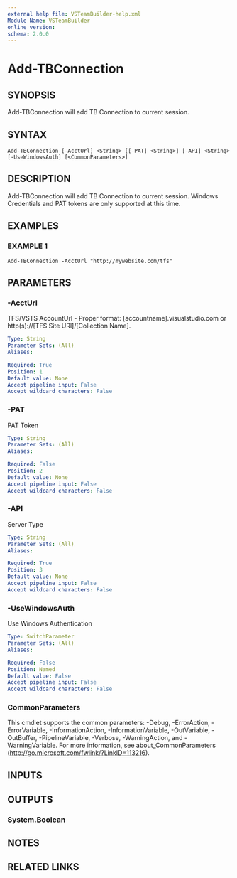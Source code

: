 ```yaml
---
external help file: VSTeamBuilder-help.xml
Module Name: VSTeamBuilder
online version:
schema: 2.0.0
---
```


# Add-TBConnection

## SYNOPSIS
Add-TBConnection will add TB Connection to current session.

## SYNTAX

```
Add-TBConnection [-AcctUrl] <String> [[-PAT] <String>] [-API] <String> [-UseWindowsAuth] [<CommonParameters>]
```

## DESCRIPTION
Add-TBConnection will add TB Connection to current session. 
Windows Credentials and PAT tokens are only supported
at this time.

## EXAMPLES

### EXAMPLE 1
```
Add-TBConnection -AcctUrl "http://mywebsite.com/tfs"
```

## PARAMETERS

### -AcctUrl
TFS/VSTS AccountUrl - Proper format: \[accountname\].visualstudio.com or http(s)://\[TFS Site URl\]/\[Collection Name\].

```yaml
Type: String
Parameter Sets: (All)
Aliases:

Required: True
Position: 1
Default value: None
Accept pipeline input: False
Accept wildcard characters: False
```

### -PAT
PAT Token

```yaml
Type: String
Parameter Sets: (All)
Aliases:

Required: False
Position: 2
Default value: None
Accept pipeline input: False
Accept wildcard characters: False
```

### -API
Server Type

```yaml
Type: String
Parameter Sets: (All)
Aliases:

Required: True
Position: 3
Default value: None
Accept pipeline input: False
Accept wildcard characters: False
```

### -UseWindowsAuth
Use Windows Authentication

```yaml
Type: SwitchParameter
Parameter Sets: (All)
Aliases:

Required: False
Position: Named
Default value: False
Accept pipeline input: False
Accept wildcard characters: False
```

### CommonParameters
This cmdlet supports the common parameters: -Debug, -ErrorAction, -ErrorVariable, -InformationAction, -InformationVariable, -OutVariable, -OutBuffer, -PipelineVariable, -Verbose, -WarningAction, and -WarningVariable. For more information, see about_CommonParameters (http://go.microsoft.com/fwlink/?LinkID=113216).

## INPUTS

## OUTPUTS

### System.Boolean

## NOTES

## RELATED LINKS
